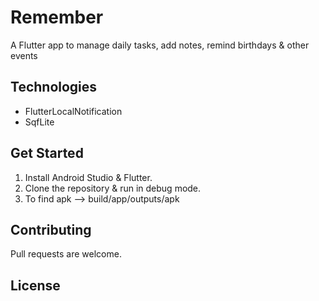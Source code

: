 # Remember
A Flutter app to manage daily tasks, add notes, remind birthdays & other events

## Technologies
- FlutterLocalNotification
- SqfLite

## Get Started
1. Install Android Studio & Flutter.
2. Clone the repository & run in debug mode.
3. To find apk --> build/app/outputs/apk

## Contributing
Pull requests are welcome.

## License
